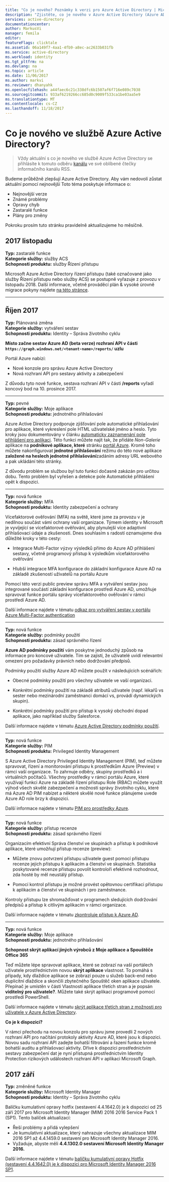 ```yaml
---
title: "Co je nového? Poznámky k verzi pro Azure Active Directory | Microsoft Docs"
description: "Zjistěte, co je nového v Azure Active Directory (Azure AD) včetně nejnovější poznámky k verzi, známé problémy, opravy chyb, zastaralé funkce a nadcházející změny."
services: active-directory
documentationcenter: 
author: MarkusVi
manager: femila
editor: 
featureFlags: clicktale
ms.assetid: 06a149f7-4aa1-4fb9-a8ec-ac2633b031fb
ms.service: active-directory
ms.workload: identity
ms.tgt_pltfrm: na
ms.devlang: na
ms.topic: article
ms.date: 11/06/2017
ms.author: markvi
ms.reviewer: dhanyahk
ms.openlocfilehash: a44faec6c21c338dfc6b1507af6f716e089c7038
ms.sourcegitcommit: 933af6219266cc685d0c9009f533ca1be03aa5e9
ms.translationtype: MT
ms.contentlocale: cs-CZ
ms.lasthandoff: 11/18/2017
---
```

# <a name="whats-new-in-azure-active-directory"></a>Co je nového ve službě Azure Active Directory?




> Vždy aktuální s co je nového ve službě Azure Active Directory se přihlásíte k tomuto odběru [kanálu](https://docs.microsoft.com/api/search/rss?search=%22what%27s%20new%20in%20azure%20active%20directory%3F%22&locale=en-us) ve své oblíbené čtečky informačního kanálu RSS.



Budeme průběžně zlepšují Azure Active Directory. Aby vám nedovolí zůstat aktuální pomocí nejnovější Toto téma poskytuje informace o:

-   Nejnovější verze 
-   Známé problémy 
-   Opravy chyb 
-   Zastaralé funkce 
-   Plány pro změny 

Pokroku prosím tuto stránku pravidelně aktualizujeme ho měsíčně.

## <a name="november-2017"></a>2017 listopadu

**Typ:** zastaralé funkce  
**Kategorie služby:** služby ACS  
**Schopnosti produktu:** služby Řízení přístupu 

<a name="acs-retirement"></a>

Microsoft Azure Active Directory řízení přístupu (také označované jako služby Řízení přístupu nebo služby ACS) se postupně vyřazuje z provozu v listopadu 2018.  Další informace, včetně prováděcí plán & vysoké úrovně migrace pokyny najdete [na této stránce](./develop/active-directory-acs-migration.md).

---


## <a name="october-2017"></a>Říjen 2017

**Typ:** Plánovaná změna  
**Kategorie služby:** vytváření sestav  
**Schopnosti produktu:** Identity – Správa životního cyklu  


**Místo začne sestav Azure AD (beta verze) rozhraní API v části `https://graph.windows.net/<tenant-name>/reports/` uzlu**

Portál Azure nabízí:

- Nové konzole pro správu Azure Active Directory 
- Nová rozhraní API pro sestavy aktivity a zabezpečení
 
Z důvodu tyto nové funkce, sestava rozhraní API v části **/reports** vyřadí koncový bod na 10. prosince 2017. 

---

**Typ:** pevné   
**Kategorie služby:** Moje aplikace  
**Schopnosti produktu:** jednotného přihlašování  


Azure Active Directory podporuje zjišťování pole automatické přihlašování pro aplikace, které vykreslení pole HTML uživatelské jméno a heslo.  Tyto kroky jsou dokumentovány v článku [automaticky zaznamenání pole přihlášení pro aplikaci](application-config-sso-problem-configure-password-sso-non-gallery.md#how-to-manually-capture-sign-in-fields-for-an-application). Této funkci můžete najít tak, že přidáte *Non-Galerie* aplikace na **podnikové aplikace, které** stránku [portál Azure](http://aad.portal.azure.com). Kromě toho můžete nakonfigurovat **jednotné přihlašování** režimu do této nové aplikace **založené na heslech jednotné přihlašování**zadáním adresy URL webového a pak ukládání této stránky.
 
Z důvodu problém se službou byl tuto funkci dočasně zakázán pro určitou dobu. Tento problém byl vyřešen a detekce pole Automatické přihlášení opět k dispozici.

---

**Typ:** nová funkce  
**Kategorie služby:** MFA  
**Schopnosti produktu:** Identity zabezpečení a ochrany  


Vícefaktorové ověřování (MFA) na světě, které jsme za provozu v je nedílnou součást vámi ochrany vaší organizace. Týmem identity v Microsoft je vyvíjející se vícefaktorové ověřování, aby plynulejší více adaptivní přihlašovací údaje a zkušenosti. Dnes souhlasím s radostí oznamujeme dva důležité kroky v této cesty: 

- Integrace Multi-Factor výzvy výsledků přímo do Azure AD přihlášení sestavy, včetně programový přístup k výsledkům vícefaktorového ověřování

- Hlubší integrace MFA konfigurace do základní konfigurace Azure AD na základě zkušeností uživatelů na portálu Azure

Pomocí této verzi public preview správu MFA a vytváření sestav jsou integrované součástí základní konfigurace prostředí Azure AD, umožňuje spravovat funkce portálu správy vícefaktorového ověřování v rámci prostředí Azure AD.

Další informace najdete v tématu [odkaz pro vytváření sestav v portálu Azure Multi-Factor authentication](active-directory-reporting-activity-sign-ins-mfa.md) 


---
**Typ:** nová funkce  
**Kategorie služby:** podmínky použití  
**Schopnosti produktu:** zásad správného řízení  


**Azure AD podmínky použití** vám poskytne jednoduchý způsob na informace pro koncové uživatele. Tím se zajistí, že uživatelé uvidí relevantní omezení pro požadavky právních nebo dodržování předpisů.

Podmínky použití služby Azure AD můžete použít v následujících scénářích:

- Obecné podmínky použití pro všechny uživatele ve vaší organizaci. 

- Konkrétní podmínky použití na základě atributů uživatele (např. lékařů vs sester nebo mezinárodní zaměstnanci domácí vs, provádí dynamických skupin). 

- Konkrétní podmínky použití pro přístup k vysoký obchodní dopad aplikace, jako například služby Salesforce.

Další informace najdete v tématu [Azure Active Directory podmínky použití](active-directory-tou.md).


---
**Typ:** nová funkce  
**Kategorie služby:** PIM  
**Schopnosti produktu:** Privileged Identity Management  


S Azure Active Directory Privileged Identity Management (PIM), teď můžete spravovat, řízení a monitorování přístupu k prostředkům Azure (Preview) v rámci vaší organizace. To zahrnuje odběry, skupiny prostředků a i virtuálních počítačů. Všechny prostředky v rámci portálu Azure, které využívají funkci Azure na základě řízení přístupu Role (RBAC) můžete využít výhod všech skvělé zabezpečení a možnosti správy životního cyklu, které má Azure AD PIM nabízet a některé skvělé nové funkce plánujeme uvede Azure AD role brzy k dispozici.

Další informace najdete v tématu [PIM pro prostředky Azure](privileged-identity-management/azure-pim-resource-rbac.md).


---
**Typ:** nová funkce  
**Kategorie služby:** přístup recenze  
**Schopnosti produktu:** zásad správného řízení  


Organizacím efektivní Správa členství ve skupinách a přístup k podnikové aplikace, které umožňují přístup recenze (preview): 

- Můžete znovu potvrzení přístupu uživatele guest pomocí přístupu recenze jejich přístupu k aplikacím a členství ve skupinách. Statistika poskytované recenze přístupu povolit kontroloři efektivně rozhodnout, zda hosté by měl neustálý přístup.

- Pomocí kontrol přístupu je možné provést opětovnou certifikaci přístupu k aplikacím a členství ve skupinách i pro zaměstnance.

Kontroly přístupu lze shromažďovat v programech sledujících dodržování předpisů a přístup k citlivým aplikacím v rámci organizace.

Další informace najdete v tématu [zkontroluje přístup k Azure AD](active-directory-azure-ad-controls-access-reviews-overview.md).


---
**Typ:** nová funkce  
**Kategorie služby:** Moje aplikace  
**Schopnosti produktu:** jednotného přihlašování  


**Schopnost skrýt aplikací jiných výrobců z Moje aplikace a Spouštěče Office 365**

Teď můžete lépe spravovat aplikace, které se zobrazí na vaší portálech uživatele prostřednictvím novou **skrýt aplikace** vlastnost. To pomáhá s případy, kdy dlaždice aplikace se zobrazí pouze u služeb back-end nebo duplicitní dlaždice a skončili zbytečného Spouštěč oken aplikace uživatele. Přepínač je umístěn v části Vlastnosti aplikace třetích stran a je popsán **viditelný pro uživatele?**. Můžete také skrýt aplikaci programově pomocí prostředí PowerShell. 

Další informace najdete v tématu [skrýt aplikace třetích stran z možnosti pro uživatele v Azure Active Directory](active-directory-coreapps-hide-third-party-app.md). 


**Co je k dispozici?**

 V rámci přechodu na novou konzolu pro správu jsme provedli 2 nových rozhraní API pro načítání protokoly aktivity Azure AD, které jsou k dispozici. Novou sadu rozhraní API zadejte bohatší filtrování a řazení funkce kromě bohatší auditu a přihlašovací aktivity. Dříve k dispozici prostřednictvím sestavy zabezpečení dat je nyní přístupná prostřednictvím Identity Protection rizikových událostech rozhraní API v aplikaci Microsoft Graph.


## <a name="september-2017"></a>2017 září

**Typ:** změněné funkce  
**Kategorie služby:** Microsoft Identity Manager  
**Schopnosti produktu:** Identity – Správa životního cyklu  


Balíčku kumulativní opravy hotfix (sestavení 4.4.1642.0) je k dispozici od 25 září 2017 pro Microsoft Identity Manager (MIM) 2016 2016 Service Pack 1 (SP1). Tento balíček aktualizací:

- Řeší problémy a přidá vylepšení
- Je kumulativní aktualizace, který nahrazuje všechny aktualizace MIM 2016 SP1 až 4.4.1459.0 sestavení pro Microsoft Identity Manager 2016. 
- Vyžaduje, abyste měli **4.4.1302.0 sestavení Microsoft Identity Manager 2016.** 

Další informace najdete v tématu [balíčku kumulativní opravy Hotfix (sestavení 4.4.1642.0) je k dispozici pro Microsoft Identity Manager 2016 SP1](https://support.microsoft.com/en-us/help/4021562). 

---
